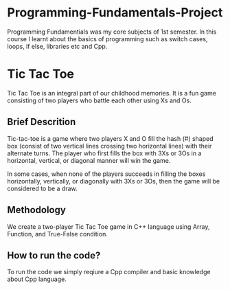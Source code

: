 # Programming-Fundamentals-Project
Programming Fundamentials was my core subjects of 1st semester. In this course I learnt about the basics of programming such as switch cases, loops, if else, libraries etc and Cpp.

# Tic Tac Toe
Tic Tac Toe is an integral part of our childhood memories. It is a fun game consisting of two players who battle each other using Xs and Os.

## Brief Descrition
Tic-tac-toe is a game where two players X and O fill the hash (#) shaped box (consist of two vertical lines crossing two horizontal lines) with their alternate turns. The player who first fills the box with 3Xs or 3Os in a horizontal, vertical, or diagonal manner will win the game. 

In some cases, when none of the players succeeds in filling the boxes horizontally, vertically, or diagonally with 3Xs or 3Os, then the game will be considered to be a draw.

## Methodology
We create a two-player Tic Tac Toe game in C++ language using Array, Function, and True-False condition.

## How to run the code?
To run the code we simply reqiure a Cpp compiler and basic knowledge about Cpp language.
